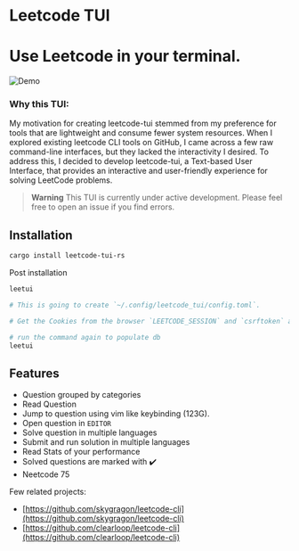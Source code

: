 # Leetcode TUI

# Use Leetcode in your terminal.

![Demo](https://vhs.charm.sh/vhs-7mc1SjatwAFIfEpRjylgaO.gif)

### Why this TUI:

My motivation for creating leetcode-tui stemmed from my preference for tools that are lightweight and consume fewer system resources. When I explored existing leetcode CLI tools on GitHub, I came across a few raw command-line interfaces, but they lacked the interactivity I desired.
To address this, I decided to develop leetcode-tui, a Text-based User Interface, that provides an interactive and user-friendly experience for solving LeetCode problems.

> **Warning**
> This TUI is currently under active development. Please feel free to open an issue if you find errors.

## Installation

```sh
cargo install leetcode-tui-rs
```

Post installation

```sh
leetui

# This is going to create `~/.config/leetcode_tui/config.toml`.

# Get the Cookies from the browser `LEETCODE_SESSION` and `csrftoken` and paste it in `~/.config/leetcode_tui/config.toml`

# run the command again to populate db
leetui
```

## Features

- Question grouped by categories
- Read Question
- Jump to question using vim like keybinding (123G).
- Open question in `EDITOR`
- Solve question in multiple languages
- Submit and run solution in multiple languages
- Read Stats of your performance
- Solved questions are marked with ✔️
- Neetcode 75

Few related projects:

- [https://github.com/skygragon/leetcode-cli](https://github.com/skygragon/leetcode-cli)
- [https://github.com/clearloop/leetcode-cli](https://github.com/clearloop/leetcode-cli)
